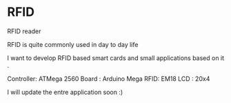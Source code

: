 RFID
====

RFID reader

RFID is quite commonly used in day to day life 

I want to develop RFID based smart cards and small applications based on it .


Controller: ATMega 2560
Board : Arduino Mega
RFID: EM18
LCD : 20x4


I will update the entre application soon :)
